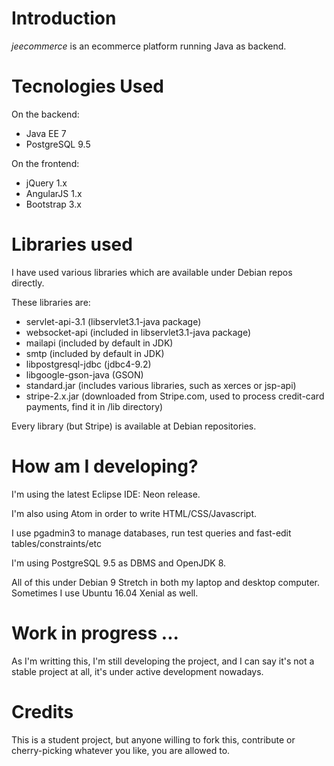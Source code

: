 # Introduction

*jeecommerce* is an ecommerce platform running Java as backend.

# Tecnologies Used
On the backend:
* Java EE 7
* PostgreSQL 9.5

On the frontend:
* jQuery 1.x
* AngularJS 1.x
* Bootstrap 3.x

# Libraries used

I have used various libraries which are available under Debian repos directly.

These libraries are:

* servlet-api-3.1 (libservlet3.1-java package)
* websocket-api (included in libservlet3.1-java package)
* mailapi (included by default in JDK)
* smtp (included by default in JDK)
* libpostgresql-jdbc (jdbc4-9.2)
* libgoogle-gson-java (GSON)
* standard.jar (includes various libraries, such as xerces or jsp-api)
* stripe-2.x.jar (downloaded from Stripe.com, used to process credit-card payments, find it in /lib directory)

Every library (but Stripe) is available at Debian repositories.

# How am I developing?

I'm using the latest Eclipse IDE: Neon release.

I'm also using Atom in order to write HTML/CSS/Javascript.

I use pgadmin3 to manage databases, run test queries and fast-edit tables/constraints/etc

I'm using PostgreSQL 9.5 as DBMS and OpenJDK 8.

All of this under Debian 9 Stretch in both my laptop and desktop computer. Sometimes I use Ubuntu 16.04 Xenial as well.

# Work in progress ...

As I'm writting this, I'm still developing the project, and I can say it's not a stable project at all, it's under active development nowadays.

# Credits

This is a student project, but anyone willing to fork this, contribute or cherry-picking whatever you like, you are allowed to.
